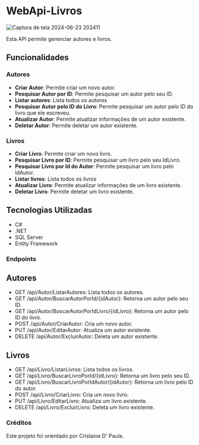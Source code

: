 # WebApi-Livros
![Captura de tela 2024-06-23 202411](https://github.com/RafaelSantana03/WebApi-Livros/assets/131009931/b8eb7c4f-fe59-4053-bcff-315e874346cf)

Esta API permite gerenciar autores e livros. 

## Funcionalidades

### Autores
- **Criar Autor**: Permite criar um novo autor.
- **Pesquisar Autor por ID**: Permite pesquisar um autor pelo seu ID.
- **Listar autores**: Lista todos os autores
- **Pesquisar Autor pelo ID do Livro**: Permite pesquisar um autor pelo ID do livro que ele escreveu.
- **Atualizar Autor**: Permite atualizar informações de um autor existente.
- **Deletar Autor**: Permite deletar um autor existente.

### Livros
- **Criar Livro**: Permite criar um novo livro.
- **Pesquisar Livro por ID**: Permite pesquisar um livro pelo seu IdLivro.
- **Pesquisar Livro por Id do Autor**: Permite pesquisar um livro pelo IdAutor.
- **Listar livros**: Lista todos os livros
- **Atualizar Livro**: Permite atualizar informações de um livro existente.
- **Deletar Livro**: Permite deletar um livro existente.

## Tecnologias Utilizadas
- C#
- .NET
- SQL Server
- Entity Framework

### Endpoints
## Autores
- GET /api/Autor/ListarAutores: Lista todos os autores.
- GET /api/Autor/BuscarAutorPorId/{idAutor}: Retorna um autor pelo seu ID.
- GET /api/Autor/BuscarAutorPorIdLivro/{idLivro}: Retorna um autor pelo ID do livro.
- POST /api/Autor/CriarAutor: Cria um novo autor.
- PUT /api/Autor/EditarAutor: Atualiza um autor existente.
- DELETE /api/Autor/ExcluirAutor: Deleta um autor existente.
 
## Livros
- GET /api/Livro/ListarLivros: Lista todos os livros.
- GET /api/Livro/BuscarLivroPorId/{idLivro}: Retorna um livro pelo seu ID.
- GET /api/Livro/BuscarLivroPorIdAutor/{idAutor}: Retorna um livro pelo ID do autor.
- POST /api/Livro/CriarLivro: Cria um novo livro.
- PUT /api/Livro/EditarLivro: Atualiza um livro existente.
- DELETE /api/Livro/ExcluirLivro: Deleta um livro existente.

### Créditos
Este projeto foi orientado por Crislaine D' Paula.


